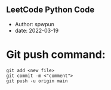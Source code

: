 ## LeetCode Python Code
- Author: spwpun
- date: 2022-03-19
# Git push command: 
```
git add <new file>
git commit -m <"comment">
git push -u origin main
```
